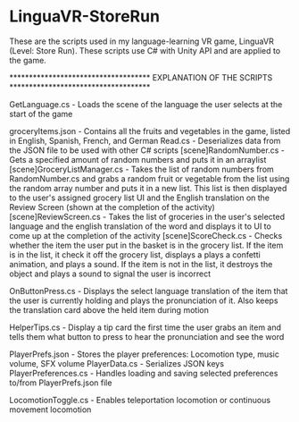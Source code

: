 # LinguaVR-StoreRun

These are the scripts used in my language-learning VR game, LinguaVR (Level: Store Run). These scripts use C# with Unity API and are applied to the game.

************************************ EXPLANATION OF THE SCRIPTS ************************************

GetLanguage.cs - Loads the scene of the language the user selects at the start of the game

groceryItems.json - Contains all the fruits and vegetables in the game, listed in English, Spanish, French, and German
Read.cs - Deserializes data from the JSON file to be used with other C# scripts
[scene]RandomNumber.cs - Gets a specified amount of random numbers and puts it in an arraylist
[scene]GroceryListManager.cs - Takes the list of random numbers from RandomNumber.cs and grabs a random fruit or vegetable from the list using the random array number and puts it in a new list. This list is then displayed to the user's assigned grocery list UI and the English translation on the Review Screen (shown at the completion of the activity)
[scene]ReviewScreen.cs - Takes the list of groceries in the user's selected language and the english translation of the word and displays it to UI to come up at the completion of the activity
[scene]ScoreCheck.cs - Checks whether the item the user put in the basket is in the grocery list. If the item is in the list, it check it off the grocery list, displays a plays a confetti animation, and plays a sound. If the item is not in the list, it destroys the object and plays a sound to signal the user is incorrect

OnButtonPress.cs - Displays the select language translation of the item that the user is currently holding and plays the pronunciation of it. Also keeps the translation card above the held item during motion

HelperTips.cs - Display a tip card the first time the user grabs an item and tells them what button to press to hear the pronunciation and see the word

PlayerPrefs.json - Stores the player preferences: Locomotion type, music volume, SFX volume
PlayerData.cs - Serializes JSON keys
PlayerPreferences.cs - Handles loading and saving selected preferences to/from PlayerPrefs.json file

LocomotionToggle.cs - Enables teleportation locomotion or continuous movement locomotion
